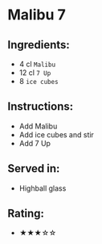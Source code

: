 # Malibu 7

## Ingredients:
- 4 cl `Malibu`
- 12 cl `7 Up`
- 8 `ice cubes`

## Instructions:
- Add Malibu
- Add ice cubes and stir
- Add 7 Up

## Served in:
- Highball glass

## Rating:
- ★★★☆☆